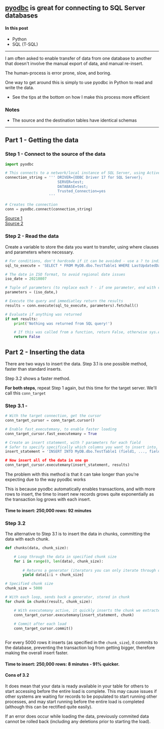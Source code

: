 ## [pyodbc](https://github.com/mkleehammer/pyodbc) is great for connecting to SQL Server databases

#### In this post

- Python
- SQL (T-SQL)

____

I am often asked to enable transfer of data from one database to another that doesn't involve the manual export of data, and manual re-insert.

The human-process is error prone, slow, and boring.

One way to get around this is simply to use pyodbc in Python to read and write the data.

- See the tips at the bottom on how I make this process more efficient


### Notes

- The source and the destination tables have identical schemas

____

## Part 1 - Getting the data

### Step 1 - Connect to the source of the data

```python
import pyodbc

# This connects to a network/local instance of SQL Server, using Active Directory (Trusted_Connection)
connection_string = ''' DRIVER={ODBC Driver 17 for SQL Server};
                        SERVER=test;
                        DATABASE=test;
                        Trusted_Connection=yes
                    '''

# Creates the connection
conn = pyodbc.connect(connection_string)

```

[Source 1](https://github.com/mkleehammer/pyodbc/wiki/Connecting-to-SQL-Server-from-Windows)  
[Source 2](https://stackoverflow.com/questions/16515420/connecting-to-ms-sql-server-with-windows-authentication-using-python)

### Step 2 - Read the data

Create a variable to store the data you want to transfer, using where clauses and parameters where necessary.

```python
# For conditions, don't hardcode if it can be avoided - use a ? to indicate placeholder
sql_to_execute = 'SELECT * FROM MyDB.dbo.TestTable1 WHERE LastUpdatedDate = ?'

# The date in ISO format, to avoid regional date issues
iso_date = 20210807

# Tuple of parameters (to replace each ? - if one parameter, end with comma)
parameters = (iso_date,)

# Execute the query and immediatley return the results
results = conn.execute(sql_to_execute, parameters).fetchall()

# Evaluate if anything was returned
if not results:
    print('Nothing was returned from SQL query!')

    # If this was called from a function, return False, otherwise sys.exit(0)
    return False

```

## Part 2 - Inserting the data

There are two ways to insert the data. Step 3.1 is one possible method, faster than standard inserts.

Step 3.2 shows a faster method.

**For both steps**, repeat Step 1 again, but this time for the target server. We'll call this `conn_target`

### Step 3.1 - 

```python
# With the target connection, get the cursor
conn_target_cursor = conn_target.cursor()

# Enable fast_executemany, to enable faster loading
conn_target_cursor.fast_executemany = True

# Create an insert statement, with ? parameters for each field
# Safer to specify specifically which columns you want to insert into, incase columns shift
insert_statement = 'INSERT INTO MyDB.dbo.TestTable1 (field1, ..., fieldn) VALUES (?, ... ,?)

# Now insert all of the data in one go
conn_target_cursor.executemany(insert_statement, results)


```
The problem with this method is that it can take longer than you're expecting due to the way pyodbc works

This is because pyodbc automatically enables transactions, and with more rows to insert, the time to insert new records grows quite exponentially as the transaction log grows with each insert.

#### Time to insert: 250,000 rows: **92 minutes**

### Step 3.2

The alternative to Step 3.1 is to insert the data in chunks, committing the data with each chunk.

```python
def chunks(data, chunk_size):

    # Loop through the data in specified chunk size
    for i in range(0, len(data), chunk_size):
    
        # Returns a generator (iterators you can only iterate through once)
        yield data[i:i + chunk_size]

# Specified chunk size
chunk_size = 5000

# With each loop, sends back a generator, stored in chunk
for chunk in chunks(result, chunk_size):

    # With executemany active, it quickly inserts the chunk we extracted
    conn_target_cursor.executemany(insert_statement, chunk)
    
    # Commit after each load
    conn_target_cursor.commit()
    
```

For every 5000 rows it inserts (as specified in the `chunk_size`), it commits to the database, preventing the transaction log from getting bigger, therefore making the overall insert faster.

#### Time to insert: 250,000 rows: **8 minutes** - 91% quicker.

#### Cons of 3.2

It does mean that your data is ready available in your table for others to start accessing before the entire load is complete. This may cause issues if other systems are waiting for records to be populated to start running other processes, and may start running before the entire load is completed (although this can be rectified quite easily).

If an error does occur while loading the data, previously commited data cannot be rolled back (including any deletions prior to starting the load).

